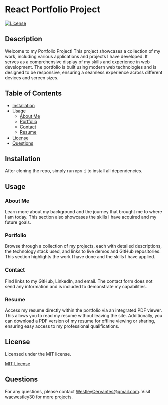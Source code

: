 # React Portfolio Project

[![License](https://img.shields.io/badge/License-MIT-green.svg)](https://opensource.org/licenses/MIT)

## Description

Welcome to my Portfolio Project! This project showcases a collection of my work, including various applications and projects I have developed. It serves as a comprehensive display of my skills and experience in web development. The portfolio is built using modern web technologies and is designed to be responsive, ensuring a seamless experience across different devices and screen sizes.

## Table of Contents

- [Installation](#installation)
- [Usage](#usage)
  - [About Me](#about-me)
  - [Portfolio](#portfolio)
  - [Contact](#contact)
  - [Resume](#resume)
- [License](#license)
- [Questions](#questions)

## Installation

After cloning the repo, simply run `npm i` to install all dependencies.

## Usage

### About Me
Learn more about my background and the journey that brought me to where I am today. This section also showcases the skills I have acquired and my future goals.

### Portfolio
Browse through a collection of my projects, each with detailed descriptions, the technology stack used, and links to live demos and GitHub repositories. This section highlights the work I have done and the skills I have applied.

### Contact
Find links to my GitHub, LinkedIn, and email. The contact form does not send any information and is included to demonstrate my capabilities.

### Resume
Access my resume directly within the portfolio via an integrated PDF viewer. This allows you to read my resume without leaving the site. Additionally, you can download a PDF version of my resume for offline viewing or sharing, ensuring easy access to my professional qualifications.

## License

Licensed under the MIT license.

[MIT License](https://opensource.org/licenses/MIT)

## Questions

For any questions, please contact WestleyCervantes@gmail.com. Visit [wacwestley30](https://github.com/wacwestley30) for more projects.
